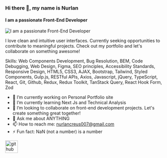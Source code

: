 ### Hi there 👋, my name is Nurlan
#### I am a passionate Front-End Developer
![I am a passionate Front-End Developer](https://arturssmirnovs.github.io/github-profile-readme-generator/images/banner.png)

I love clean and intuitive user interfaces. Currently seeking opportunities to contribute to meaningful projects. Check out my portfolio and let's collaborate on something awesome!

Skills: Web Components Development, Bug Resolution, BEM, Code Debugging, Web Design, Figma, SEO principles, Accessibility Standards, Responsive Design, HTML5, CSS3, AJAX, Bootstrap, Tailwind, Styled Components, Gulp.js, RESTful APIs, Axios, Javascript, jQuery, TypeScript, React, Git, Github, Redux, Redux Toolkit, TanStack Query, React Hook Form, Zod

- 🔭 I’m currently working on Personal Portfolio site 
- 🌱 I’m currently learning Next Js and Technical Analysis 
- 👯 I’m looking to collaborate on front-end development projects. Let's create something great together! 
- 💬 Ask me about ANYTHING 
- 📫 How to reach me: nurlancreus007@gmail.com 
- ⚡ Fun fact: NaN (not a number) is a number 


[<img src='https://cdn.jsdelivr.net/npm/simple-icons@3.0.1/icons/github.svg' alt='github' height='40'>](https://github.com/nurlancreus)  

